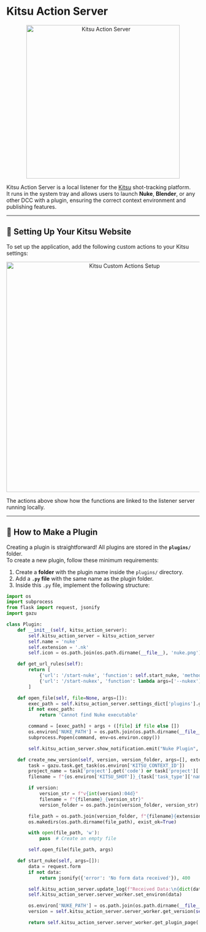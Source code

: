 # Kitsu Action Server

<p align="center">
  <img src="https://github.com/user-attachments/assets/c080f7b3-f4ba-4214-b010-29b581d686e9" alt="Kitsu Action Server" width="400">
</p>


Kitsu Action Server is a local listener for the [Kitsu](https://kitsu.io) shot-tracking platform.  
It runs in the system tray and allows users to launch **Nuke**, **Blender**, or any other DCC with a plugin, ensuring the correct context environment and publishing features.

---

## 🚀 Setting Up Your Kitsu Website

To set up the application, add the following custom actions to your Kitsu settings:

<p align="center">
  <img src="https://github.com/user-attachments/assets/e74980ee-7e8f-411f-b046-da5269affd11" alt="Kitsu Custom Actions Setup" width="600">
</p>

The actions above show how the functions are linked to the listener server running locally.

---

## 🔌 How to Make a Plugin

Creating a plugin is straightforward! All plugins are stored in the **`plugins/`** folder.  
To create a new plugin, follow these minimum requirements:

1. Create a **folder** with the plugin name inside the `plugins/` directory.
2. Add a **`.py` file** with the same name as the plugin folder.
3. Inside this `.py` file, implement the following structure:

```python
import os
import subprocess
from flask import request, jsonify
import gazu

class Plugin:
    def __init__(self, kitsu_action_server):
        self.kitsu_action_server = kitsu_action_server
        self.name = 'nuke'
        self.extension = '.nk'
        self.icon = os.path.join(os.path.dirname(__file__), 'nuke.png')

    def get_url_rules(self):
        return [
            {'url': '/start-nuke', 'function': self.start_nuke, 'methods': ['POST']},
            {'url': '/start-nukex', 'function': lambda args=['--nukex']: self.start_nuke(args), 'methods': ['POST']}
        ]

    def open_file(self, file=None, args=[]):
        exec_path = self.kitsu_action_server.settings_dict['plugins'].get(self.name, {}).get('exec')
        if not exec_path:
            return 'Cannot find Nuke executable'

        command = [exec_path] + args + ([file] if file else [])
        os.environ['NUKE_PATH'] = os.path.join(os.path.dirname(__file__), 'nuke_plugins')
        subprocess.Popen(command, env=os.environ.copy())

        self.kitsu_action_server.show_notification.emit("Nuke Plugin", "Launching Nuke", self.icon, 1000)

    def create_new_version(self, version, version_folder, args=[], extension='.nk'):
        task = gazu.task.get_task(os.environ['KITSU_CONTEXT_ID'])
        project_name = task['project'].get('code') or task['project']['name']
        filename = f"{os.environ['KITSU_SHOT']}_{task['task_type']['name']}".lower()

        if version:
            version_str = f"v{int(version):04d}"
            filename = f"{filename}_{version_str}"
            version_folder = os.path.join(version_folder, version_str)

        file_path = os.path.join(version_folder, f"{filename}{extension}")
        os.makedirs(os.path.dirname(file_path), exist_ok=True)

        with open(file_path, 'w'):
            pass  # Create an empty file

        self.open_file(file_path, args)

    def start_nuke(self, args=[]):
        data = request.form
        if not data:
            return jsonify({'error': 'No form data received'}), 400

        self.kitsu_action_server.update_log(f"Received Data:\n{dict(data)}")
        self.kitsu_action_server.server_worker.set_environ(data)

        os.environ['NUKE_PATH'] = os.path.join(os.path.dirname(__file__), 'nuke_plugins')
        version = self.kitsu_action_server.server_worker.get_version(self, args)

        return self.kitsu_action_server.server_worker.get_plugin_page('Launching Nuke...')
